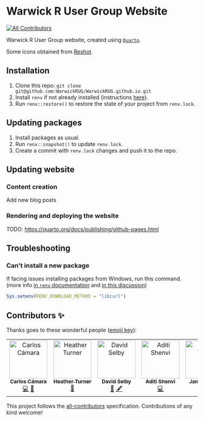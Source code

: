 # Warwick R User Group Website
<!-- ALL-CONTRIBUTORS-BADGE:START - Do not remove or modify this section -->
[![All Contributors](https://img.shields.io/badge/all_contributors-6-orange.svg?style=flat-square)](#contributors-)
<!-- ALL-CONTRIBUTORS-BADGE:END -->

Warwick R User Group website, created using [`Quarto`](https://quarto.org/).

Some icons obtained from [Reshot](https://www.reshot.com/). 

## Installation

1. Clone this repo: `git clone git@github.com:WarwickRUG/WarwickRUG.github.io.git`
2. Install `renv` if not already installed (instructions [here](https://rstudio.github.io/renv/index.html)).
2. Run `renv::restore()` to restore the state of your project from `renv.lock`.

## Updating packages

1. Install packages as usual.
2. Run `renv::snapshot()` to update `renv.lock`.
3. Create a commit with `renv.lock` changes and push it to the repo.

## Updating website

### Content creation

Add new blog posts




### Rendering and deploying the website

TODO: <https://quarto.org/docs/publishing/github-pages.html>

## Troubleshooting

### Can't install a new package

If facing issues installing packages from Windows, run this command. (more info [in `renv` documentation](https://rstudio.github.io/renv/articles/renv.html#downloads-1) and [in this discussion](https://community.rstudio.com/t/cant-install-packages-with-renv/96696/6))

```R
Sys.setenv(RENV_DOWNLOAD_METHOD = "libcurl")
```


## Contributors ✨

Thanks goes to these wonderful people ([emoji key](https://allcontributors.org/docs/en/emoji-key)):

<!-- ALL-CONTRIBUTORS-LIST:START - Do not remove or modify this section -->
<!-- prettier-ignore-start -->
<!-- markdownlint-disable -->
<table>
  <tbody>
    <tr>
      <td align="center" valign="top" width="14.28%"><a href="http://carloscamara.es/en"><img src="https://avatars.githubusercontent.com/u/706549?v=4?s=100" width="100px;" alt="Carlos Cámara"/><br /><sub><b>Carlos Cámara</b></sub></a><br /><a href="https://github.com/WarwickRUG/WarwickRUG.github.io/commits?author=ccamara" title="Code">💻</a> <a href="#projectManagement-ccamara" title="Project Management">📆</a></td>
      <td align="center" valign="top" width="14.28%"><a href="https://www.heatherturner.net/"><img src="https://avatars.githubusercontent.com/u/3343008?v=4?s=100" width="100px;" alt="Heather Turner"/><br /><sub><b>Heather Turner</b></sub></a><br /><a href="#question-hturner" title="Answering Questions">💬</a></td>
      <td align="center" valign="top" width="14.28%"><a href="https://selbydavid.com"><img src="https://avatars.githubusercontent.com/u/7850509?v=4?s=100" width="100px;" alt="David Selby"/><br /><sub><b>David Selby</b></sub></a><br /><a href="#question-Selbosh" title="Answering Questions">💬</a> <a href="#content-Selbosh" title="Content">🖋</a></td>
      <td align="center" valign="top" width="14.28%"><a href="https://ashenvi10.github.io/"><img src="https://avatars.githubusercontent.com/u/39489147?v=4?s=100" width="100px;" alt="Aditi Shenvi"/><br /><sub><b>Aditi Shenvi</b></sub></a><br /><a href="https://github.com/WarwickRUG/WarwickRUG.github.io/commits?author=ashenvi10" title="Code">💻</a></td>
      <td align="center" valign="top" width="14.28%"><a href="https://warwick.ac.uk/fac/arts/research/digitalhumanities/team/"><img src="https://avatars.githubusercontent.com/u/5781056?v=4?s=100" width="100px;" alt="James Tripp"/><br /><sub><b>James Tripp</b></sub></a><br /><a href="https://github.com/WarwickRUG/WarwickRUG.github.io/commits?author=jamestripp" title="Code">💻</a></td>
      <td align="center" valign="top" width="14.28%"><a href="https://ellakaye.co.uk"><img src="https://avatars.githubusercontent.com/u/7222491?v=4?s=100" width="100px;" alt="Ella Kaye"/><br /><sub><b>Ella Kaye</b></sub></a><br /><a href="https://github.com/WarwickRUG/WarwickRUG.github.io/commits?author=EllaKaye" title="Code">💻</a></td>
    </tr>
  </tbody>
</table>

<!-- markdownlint-restore -->
<!-- prettier-ignore-end -->

<!-- ALL-CONTRIBUTORS-LIST:END -->

This project follows the [all-contributors](https://github.com/all-contributors/all-contributors) specification. Contributions of any kind welcome!
